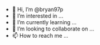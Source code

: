 - 👋 Hi, I’m @bryan97p
- 👀 I’m interested in ...
- 🌱 I’m currently learning ...
- 💞️ I’m looking to collaborate on ...
- 📫 How to reach me ...

<!---
bryan97p/bryan97p is a ✨ special ✨ repository because its `README.md` (this file) appears on your GitHub profile.
You can click the Preview link to take a look at your changes.
--->
